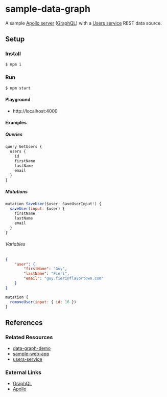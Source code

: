 # sample-data-graph

A sample [Apollo server](https://www.apollographql.com/docs/apollo-server/) ([GraphQL](https://graphql.org/)) with a [Users service](https://github.com/gurunate/users-service) REST data source.

## Setup

### Install

```bash
$ npm i
```

### Run

```bash
$ npm start
```

#### Playground

-   http://localhost:4000

#### Examples

##### Queries

```javascript
query GetUsers {
  users {
    id
    firstName
    lastName
    email
  }
}
```

##### Mutations

```javascript
mutation SaveUser($user: SaveUserInput!) {
  saveUser(input: $user) {
    firstName
    lastName
    email
  }
}
```

###### Variables

```json
{
    "user": {
        "firstName": "Guy",
        "lastName": "Fieri",
        "email": "guy.fieri@flavortown.com"
    }
}
```

```javascript
mutation {
  removeUser(input: { id: 16 })
}
```

## References

### Related Resources

-   [data-graph-demo](https://github.com/gurunate/data-graph-demo)
-   [sample-web-app](https://github.com/gurunate/sample-web-app)
-   [users-service](https://github.com/gurunate/users-service)

### External Links

-   [GraphQL](https://www.graphql.com/)
-   [Apollo](https://www.apollographql.com/)
